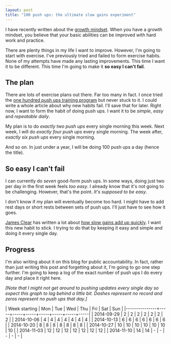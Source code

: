 ```yaml
---
layout: post
title: "100 push ups: the ultimate slow gains experiment"
---
```


I have recently written about the [growth mindset](/the-growth-mindset-applied-to-my-life-part-1/). When you have a growth mindset, you believe that your basic abilities can be improved with hard work and practice. 

There are plenty things in my life I want to improve. However, I'm going to start with exercise. I've previously tried and failed to form exercise habits. None of my attempts have made any lasting improvements. This time I want it to be different. This time I'm going to make it **so easy I can't fail**.


## The plan

There are lots of exercise plans out there. Far too many in fact. I once tried the [one hundred push ups training program](http://hundredpushups.com/) but never stuck to it. I could write a whole article about why new habits fail. I'll save that for later. Right now, I want to form the habit of doing push ups. I want it to be *simple*, *easy* and *repeatable daily*. 

My plan is to do *exactly two push ups* every single morning this week. Next week, I will do *exactly four push ups* every single morning. The week after, *exactly six push ups* every single morning. 

And so on. In just under a year, I will be doing 100 push ups a day (hence the title). 

## So easy I can't fail

I can currently do *seven* good-form push ups. In some ways, doing just two per day in the first week feels *too easy*. I already know that it's not going to be challenging. However, that's the point. *It's supposed to be easy*. 

I don't know if my plan will eventually become too hard. I might have to add rest days or short rests between sets of push ups. I'll just have to see how it goes. 

[James Clear](http://jamesclear.com/) has written a lot about [how slow gains add up quickly](http://jamesclear.com/slow-gains). I want this new habit to stick. I trying to do that by keeping it easy and simple and doing it every single day. 

## Progress

I'm also writing about it on this blog for public accountability. In fact, rather than just writing this post and forgetting about it, I'm going to go one step further. I'm going to keep a log of the exact number of push ups I do every day and place it right here. 

*[Note that I might not get around to pushing updates every single day so expect this graph to lag behind a little bit. Dashes represent no record and zeros represent no push ups that day.]*

| Week starting | Mon | Tue | Wed | Thu | Fri | Sat | Sun |
|---------------+-----+-----+-----+-----+-----+-----+-----|
| 2014-09-29    |  2  |  2  |  2  |  2  |  2  |  2  |  2  |
| 2014-10-06    |  4  |  4  |  4  |  4  |  4  |  4  |  4  |
| 2014-10-13    |  6  |  6  |  6  |  6  |  6  |  6  |  6  |
| 2014-10-20    |  8  |  8  |  8  |  8  |  8  |  8  |  8  |
| 2014-10-27    | 10  | 10  | 10  | 10  | 10  | 10  | 10  |
| 2014-11-03    | 12  | 12  | 12  | 12  | 12  | 12  | 12  |
| 2014-11-10    | 14  | 14  |  -  |  -  |  -  |  -  |  -  |

